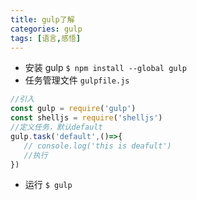 ```yaml
---
title: gulp了解
categories: gulp
tags: [语言,感悟]
---
```


* 安装 gulp `$ npm install --global gulp`
* 任务管理文件 `gulpfile.js`
```javascript
//引入
const gulp = require('gulp')
const shelljs = require('shelljs')
//定义任务，默认default
gulp.task('default',()=>{
   // console.log('this is deafult')
   //执行
})
```
* 运行 `$ gulp`

